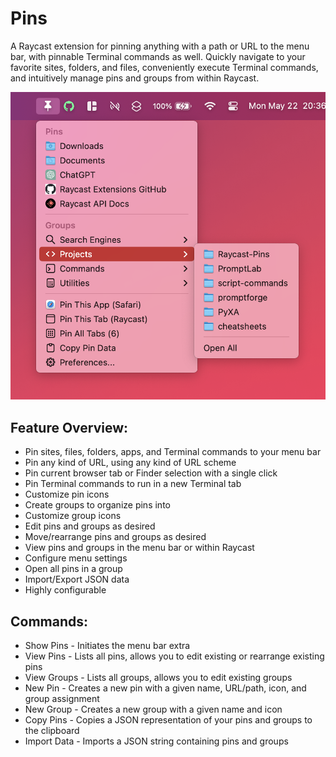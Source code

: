 # Pins

A Raycast extension for pinning anything with a path or URL to the menu bar, with pinnable Terminal commands as well. Quickly navigate to your favorite sites, folders, and files, conveniently execute Terminal commands, and intuitively manage pins and groups from within Raycast.

<img src="./assets/pins-5.png" alt="Example of the Pins menu bar extra in action, showing pinned sites, folders, Terminal commands, and groups." width="600" />

## Feature Overview:

- Pin sites, files, folders, apps, and Terminal commands to your menu bar
- Pin any kind of URL, using any kind of URL scheme
- Pin current browser tab or Finder selection with a single click
- Pin Terminal commands to run in a new Terminal tab
- Customize pin icons
- Create groups to organize pins into
- Customize group icons
- Edit pins and groups as desired
- Move/rearrange pins and groups as desired
- View pins and groups in the menu bar or within Raycast
- Configure menu settings
- Open all pins in a group
- Import/Export JSON data
- Highly configurable

## Commands:

- Show Pins - Initiates the menu bar extra
- View Pins - Lists all pins, allows you to edit existing or rearrange existing pins
- View Groups - Lists all groups, allows you to edit existing groups
- New Pin - Creates a new pin with a given name, URL/path, icon, and group assignment
- New Group - Creates a new group with a given name and icon
- Copy Pins - Copies a JSON representation of your pins and groups to the clipboard
- Import Data - Imports a JSON string containing pins and groups